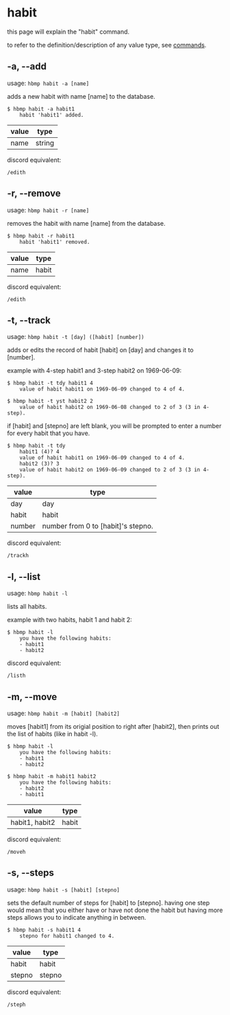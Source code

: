 # habit
this page will explain the "habit" command.

to refer to the definition/description of any value type, see [commands](https://shuu-wasseo.github.io/habitmap-docs/commands/index.html).

## -a, --add 

usage: `hbmp habit -a [name]`

adds a new habit with name [name] to the database.
```
$ hbmp habit -a habit1
    habit 'habit1' added.
```
| value | type |
| ----- | ---- |
| name  | string |

discord equivalent:

`/edith`

## -r, --remove

usage: `hbmp habit -r [name]`

removes the habit with name [name] from the database.
```
$ hbmp habit -r habit1
    habit 'habit1' removed.
```
| value | type |
| ----- | ---- |
| name  | habit |

discord equivalent:

`/edith`

## -t, --track 

usage: `hbmp habit -t [day] ([habit] [number])`

adds or edits the record of habit [habit] on [day] and changes it to [number].

example with 4-step habit1 and 3-step habit2 on 1969-06-09:
```
$ hbmp habit -t tdy habit1 4
    value of habit habit1 on 1969-06-09 changed to 4 of 4.

$ hbmp habit -t yst habit2 2
    value of habit habit2 on 1969-06-08 changed to 2 of 3 (3 in 4-step).
```
if [habit] and [stepno] are left blank, you will be prompted to enter a number for every habit that you have.
```
$ hbmp habit -t tdy
    habit1 (4)? 4
    value of habit habit1 on 1969-06-09 changed to 4 of 4.
    habit2 (3)? 3
    value of habit habit2 on 1969-06-09 changed to 2 of 3 (3 in 4-step).
```

| value  | type |
| -----  | ---- |
| day    | day  |
| habit  | habit |
| number | number from 0 to [habit]'s stepno. |

discord equivalent:

`/trackh`

## -l, --list

usage: `hbmp habit -l`

lists all habits.

example with two habits, habit 1 and habit 2:
```
$ hbmp habit -l
    you have the following habits:
    - habit1
    - habit2
```

discord equivalent:

`/listh`

## -m, --move

usage: `hbmp habit -m [habit] [habit2]`

moves [habit1] from its origial position to right after [habit2], then prints out the list of habits (like in habit -l).

```
$ hbmp habit -l
    you have the following habits:
    - habit1
    - habit2

$ hbmp habit -m habit1 habit2
    you have the following habits:
    - habit2
    - habit1
```

| value           | type |
| -----           | ---- |
| habit1, habit2  | habit |

discord equivalent:

`/moveh`

## -s, --steps

usage: `hbmp habit -s [habit] [stepno]`

sets the default number of steps for [habit] to [stepno].
having one step would mean that you either have or have not done the habit but having more steps allows you to indicate anything in between.

```
$ hbmp habit -s habit1 4
    stepno for habit1 changed to 4.
```

| value  | type |
| -----  | ---- |
| habit  | habit |
| stepno | stepno |

discord equivalent:

`/steph`
